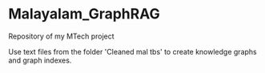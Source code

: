 # Malayalam_GraphRAG
Repository of my MTech project

Use text files from the folder 'Cleaned mal tbs' to create knowledge graphs and graph indexes. 
